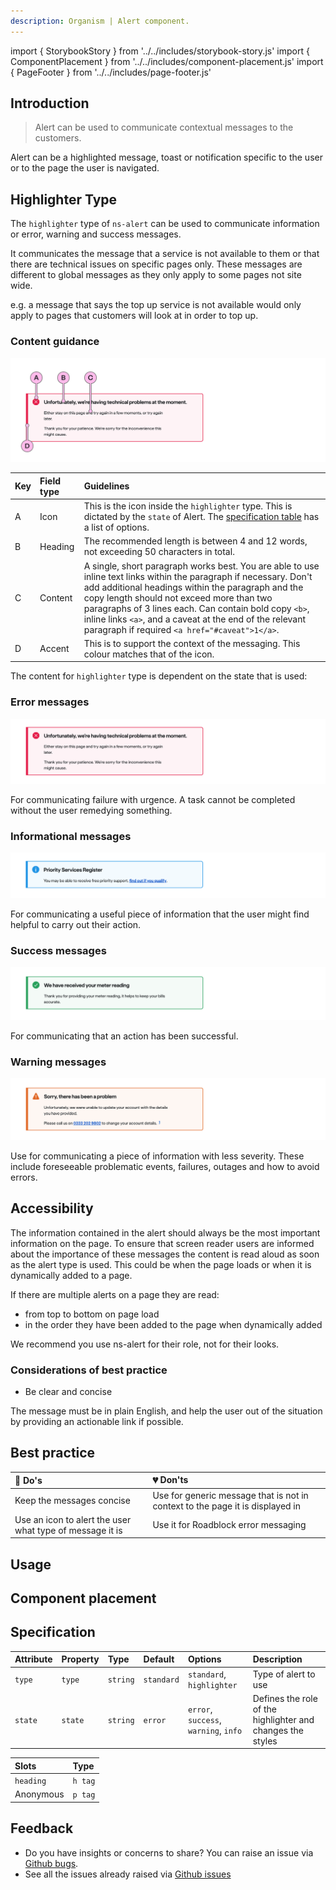 ```yaml
---
description: Organism | Alert component.
---
```


import { StorybookStory } from '../../includes/storybook-story.js'
import { ComponentPlacement } from '../../includes/component-placement.js'
import { PageFooter } from '../../includes/page-footer.js'

## Introduction

> Alert can be used to communicate contextual messages to the customers.

Alert can be a highlighted message, toast or notification specific to the user or to the page the user is navigated.

## Highlighter Type

The `highlighter` type of `ns-alert` can be used to communicate information or error, warning and success messages.

It communicates the message that a service is not available to them or that there are technical issues on specific pages only. These messages are different to global messages as they only apply to some pages not site wide.

e.g. a message that says the top up service is not available would only apply to pages that customers will look at in order to top up.


### Content guidance

![Alert - Highlighter - Error state](images/ns-highlighter/content-guidance.webp)

| Key | Field type | Guidelines |
| :--- | :--- | :--- |
| A | Icon | This is the icon inside the `highlighter` type. This is dictated by the `state` of Alert. The [specification table](#specification) has a list of options. |
| B | Heading | The recommended length is between 4 and 12 words, not exceeding 50 characters in total. |
| C | Content | A single, short paragraph works best. You are able to use inline text links within the paragraph if necessary. Don't add additional headings within the paragraph and the copy length should not exceed more than two paragraphs of 3 lines each. Can contain bold copy `<b>`, inline links `<a>`, and a caveat at the end of the relevant paragraph if required `<a href="#caveat">1</a>`. |
| D | Accent | This is to support the context of the messaging. This colour matches that of the icon. |

The content for `highlighter` type is dependent on the state that is used:

### Error messages

![Highlighter - Error state](images/ns-highlighter/error.webp)

For communicating failure with urgence. A task cannot be completed without the user remedying something.

### Informational messages

![Highlighter - Informational state](images/ns-highlighter/info.webp)

For communicating a useful piece of information that the user might find helpful to carry out their action.

### Success messages

![Highlighter - Success state](images/ns-highlighter/success.webp)

For communicating that an action has been successful.

### Warning messages

![Highlighter - Warning state](images/ns-highlighter/warning.webp)

Use for communicating a piece of information with less severity. These include foreseeable problematic events, failures, outages and how to avoid errors.

## Accessibility 

The information contained in the alert should always be the most important information on the page. To ensure that screen reader users are informed about the importance of these messages the content is read aloud as soon as the alert type is used. This could be when the page loads or when it is dynamically added to a page.

If there are multiple alerts on a page they are read:

* from top to bottom on page load
* in the order they have been added to the page when dynamically added

We recommend you use ns-alert for their role, not for their looks.

### Considerations of best practice

* Be clear and concise

The message must be in plain English, and help the user out of the situation by providing an actionable link if possible.

## Best practice

| 💚 Do's | 💔 Don'ts |
| :--- | :--- |
| Keep the messages concise |  Use for generic message that is not in context to the page it is displayed in |
| Use an icon to alert the user what type of message it is |  Use it for Roadblock error messaging |

## Usage

<StorybookStory story="components-ns-alert--error"></StorybookStory>

## Component placement

<ComponentPlacement component="ns-alert" parentComponents="ns-form,ns-panel"></ComponentPlacement>

## Specification

| Attribute | Property | Type | Default | Options | Description |
| :--- | :--- | :--- | :--- | :--- | :--- |
| `type` | `type` | `string` | `standard` | `standard`, `highlighter` | Type of alert to use |
| `state` | `state` | `string` | `error` | `error`, `success`, `warning`, `info` | Defines the role of the highlighter and changes the styles |

| Slots | Type |
| :--- | :--- |
| `heading` | `h tag` |
| Anonymous | `p tag` |

## Feedback

* Do you have insights or concerns to share? You can raise an issue via [Github bugs](https://github.com/ConnectedHomes/nucleus/issues/new?assignees=&labels=Bug&template=a--bug-report.md&title=[bug]%20[ns-highlighter]).
* See all the issues already raised via [Github issues](https://github.com/connectedHomes/nucleus/issues?utf8=%E2%9C%93&q=is%3Aopen+is%3Aissue+label%3ABug+[ns-highlighter])

<PageFooter></PageFooter>